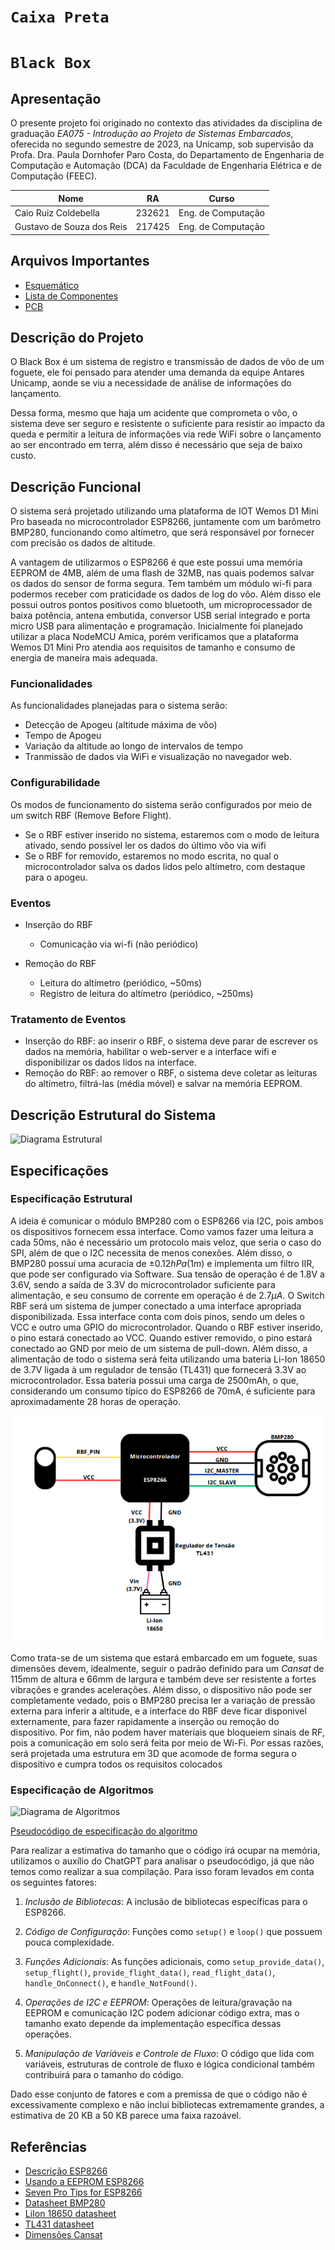 # `Caixa Preta`
# `Black Box`

## Apresentação
O presente projeto foi originado no contexto das atividades da disciplina de graduação *EA075 - Introdução ao Projeto de Sistemas Embarcados*, 
oferecida no segundo semestre de 2023, na Unicamp, sob supervisão da Profa. Dra. Paula Dornhofer Paro Costa, do Departamento de Engenharia de Computação e Automação (DCA) da Faculdade de Engenharia Elétrica e de Computação (FEEC).

|Nome  | RA | Curso|
|--|--|--|
| Caio Ruiz Coldebella  | 232621  | Eng. de Computação|
| Gustavo de Souza dos Reis  | 217425  | Eng. de Computação|

## Arquivos Importantes
- [Esquemático](./pdf/esquematico.pdf)
- [Lista de Componentes](./components.md)
- [PCB](./images/circuito.jpeg)

## Descrição do Projeto
O Black Box é um sistema de registro e transmissão de dados de vôo de um foguete, ele foi pensado para
atender uma demanda da equipe Antares Unicamp, aonde se viu a necessidade de análise de informações do lançamento.

Dessa forma, mesmo que haja um acidente que comprometa o vôo, o sistema deve ser seguro e resistente o suficiente para
resistir ao impacto da queda e permitir a leitura de informações via rede WiFi sobre o lançamento ao ser encontrado em terra, além disso
é necessário que seja de baixo custo.

## Descrição Funcional
O sistema será projetado utilizando uma plataforma de IOT Wemos D1 Mini Pro baseada no microcontrolador ESP8266, juntamente com um barômetro BMP280, funcionando como altímetro,
que será responsável por fornecer com precisão os dados de altitude. 

A vantagem de utilizarmos o ESP8266 é que este possui uma memória EEPROM de 4MB, além de uma flash de 32MB, nas quais podemos salvar os dados do sensor de forma segura. Tem também um  módulo wi-fi para podermos receber com praticidade os dados de log do vôo. Além disso ele possui outros pontos positivos como bluetooth, um microprocessador de baixa potência,
 antena embutida, conversor USB serial integrado e porta micro USB para alimentação e programação. Inicialmente foi planejado utilizar a placa NodeMCU Amica, porém verificamos que a plataforma Wemos D1 Mini Pro atendia aos requisitos de tamanho e consumo de energia de maneira mais adequada.

### Funcionalidades
As funcionalidades planejadas para o sistema serão:

- Detecção de Apogeu (altitude máxima de vôo)
- Tempo de Apogeu
- Variação da altitude ao longo de intervalos de tempo
- Tranmissão de dados via WiFi e visualização no navegador web.

### Configurabilidade
Os modos de funcionamento do sistema serão configurados por meio de um switch RBF (Remove Before Flight).

- Se o RBF estiver inserido no sistema, estaremos com o modo de leitura ativado, sendo possível ler os dados do último vôo via wifi
- Se o RBF for removido, estaremos no modo escrita, no qual o microcontrolador salva os dados lidos pelo altímetro, com destaque para o apogeu.

### Eventos
- Inserção do RBF
	- Comunicação via wi-fi (não periódico)

- Remoção do RBF
	- Leitura do altímetro (periódico, ~50ms)
	- Registro de leitura do altímetro (periódico, ~250ms)

### Tratamento de Eventos
- Inserção do RBF: ao inserir o RBF, o sistema deve parar de escrever os dados na memória, habilitar o web-server e a interface wifi e disponibilizar os dados lidos na interface.
- Remoção do RBF: ao remover o RBF, o sistema deve coletar as leituras do altímetro, filtrá-las (média móvel) e salvar na memória EEPROM.

## Descrição Estrutural do Sistema
![Diagrama Estrutural](./images/Diagrama_black_box.drawio.png)

## Especificações

### Especificação Estrutural
A ideia é comunicar o módulo BMP280 com o ESP8266 via I2C, pois ambos os dispositivos fornecem essa interface. Como vamos fazer uma leitura a cada 50ms, não é necessário um protocolo mais veloz, que seria o caso do SPI, além de que o I2C necessita de menos conexões. Além disso, o BMP280 possui uma acuracia de $\pm 0.12hPa (1m)$ e implementa um filtro IIR, que pode ser configurado via Software. Sua tensão de operação é de 1.8V a 3.6V, sendo a saída de 3.3V do microcontrolador suficiente para alimentação, e seu consumo de corrente em operação é de $2.7 \mu A$.
O Switch RBF será um sistema de jumper conectado a uma interface apropriada disponibilizada. Essa interface conta com dois pinos, sendo um deles o VCC e outro uma GPIO do microcontrolador. Quando o RBF estiver inserido, o pino estará conectado ao VCC. Quando estiver removido, o pino estará conectado ao GND por meio de um sistema de pull-down.
Além disso, a alimentação de todo o sistema será feita utilizando uma bateria Li-Ion 18650 de 3.7V ligada à um regulador de tensão (TL431) que fornecerá 3.3V ao microcontrolador. Essa bateria possui uma carga de 2500mAh, o que, considerando um consumo típico do ESP8266 de 70mA, é suficiente para aproximadamente 28 horas de operação. 

![Especificação Estrutural](./images/DiagramaBlackBox.png)

Como trata-se de um sistema que estará embarcado em um foguete, suas dimensões devem, idealmente, seguir o padrão definido para um *Cansat* de 115mm de altura e 66mm de largura e também deve ser resistente a fortes vibrações e grandes acelerações. Além disso, o dispositivo não pode ser completamente vedado, pois o BMP280 precisa ler a variação de pressão externa para inferir a altitude, e a interface do RBF deve ficar disponivel externamente, para fazer rapidamente a inserção ou remoção do dispositivo. Por fim, não podem haver materiais que bloqueiem sinais de RF, pois a comunicação em solo será feita por meio de Wi-Fi. Por essas razões, será projetada uma estrutura em 3D que acomode de forma segura o dispositivo e cumpra todos os requisitos colocados  
### Especificação de Algoritmos
![Diagrama de Algoritmos](./images/Especificacao_software.drawio.png)

[Pseudocódigo de especificação do algoritmo](./pdf/Especificacao_algoritmos.pdf)

Para realizar a estimativa do tamanho que o código irá ocupar na memória, utilizamos o auxílio do ChatGPT para analisar o pseudocódigo, já que não temos como realizar a sua compilação. Para isso foram levados em conta os seguintes fatores:

1. *Inclusão de Bibliotecas*: A inclusão de bibliotecas específicas para o ESP8266.

2. *Código de Configuração*: Funções como `setup()` e `loop()` que possuem pouca complexidade.

3. *Funções Adicionais*: As funções adicionais, como `setup_provide_data()`, `setup_flight()`, `provide_flight_data()`, `read_flight_data()`, `handle_OnConnect()`, e `handle_NotFound()`.

4. *Operações de I2C e EEPROM*: Operações de leitura/gravação na EEPROM e comunicação I2C podem adicionar código extra, mas o tamanho exato depende da implementação específica dessas operações.

5. *Manipulação de Variáveis e Controle de Fluxo*: O código que lida com variáveis, estruturas de controle de fluxo e lógica condicional também contribuirá para o tamanho do código.

Dado esse conjunto de fatores e com a premissa de que o código não é excessivamente complexo e não inclui bibliotecas extremamente grandes, a estimativa de 20 KB a 50 KB parece uma faixa razoável.

## Referências

- [Descrição ESP8266](https://www.huinfinito.com.br/home/1145-modulo-wifi-esp8266-nodemcu-esp-12e.html)
- [Usando a EEPROM ESP8266](https://www.aranacorp.com/pt/usar-a-eeprom-com-um-esp8266/)
- [Seven Pro Tips for ESP8266](https://www.instructables.com/ESP8266-Pro-Tips/)
- [Datasheet BMP280](./datasheets/BST-BMP280-DS001-11.pdf)
- [LiIon 18650 datasheet](./datasheets/SAMSUNG%20INR18650-25R.pdf)
- [TL431 datasheet](./datasheets/tl431.pdf)
- [Dimensões Cansat](https://www.esa.int/SPECIALS/CanSat/SEM6JVCKP6G_0.html)

